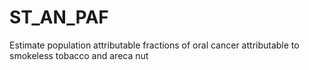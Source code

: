 # ST_AN_PAF
Estimate population attributable fractions of oral cancer attributable to smokeless tobacco and areca nut

